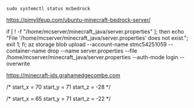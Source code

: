 
```
sudo systemctl status mcbedrock
```

https://pimylifeup.com/ubuntu-minecraft-bedrock-server/

if [ ! -f "/home/mcserver/minecraft_java/server.properties" ]; then echo "File '/home/mcserver/minecraft_java/server.properties' does not exist."; exit 1; fi; az storage blob upload --account-name stmc54251059 --container-name drop --name server.properties --file /home/mcserver/minecraft_java/server.properties --auth-mode login --overwrite

https://minecraft-ids.grahamedgecombe.com

/*
  start_x = 70
  start_y = 71
  start_z = -28
  */

/*
  start_x = 65
  start_y = 71
  start_z = -22
  */